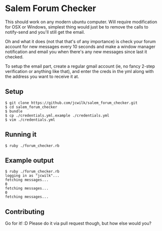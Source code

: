 Salem Forum Checker
============

This should work on any modern ubuntu computer. Will require modification for OSX or Windows, simplest thing would just be to remove the calls to notify-send and you'll still get the email.

Oh and what it does (not that that's of any importance) is check your forum account for new messages every 10 seconds and make a window manager notification and email you when there's any new messages since last it checked.

To setup the email part, create a regular gmail account (ie, no fancy 2-step verification or anything like that), and enter the creds in the yml along with the address you want to receive it at.

Setup
-----------
```
$ git clone https://github.com/jcwilk/salem_forum_checker.git
$ cd salem_forum_checker
$ bundle
$ cp ./credentials.yml.example ./credentials.yml
$ vim ./credentials.yml
```

Running it
-----------
```
$ ruby ./forum_checker.rb
```

Example output
-----------
```
$ ruby ./forum_checker.rb
logging in as "jcwilk"...
fetching messages...
0
fetching messages...
0
fetching messages...
```

Contributing
-----------
Go for it! :D Please do it via pull request though, but how else would you?
